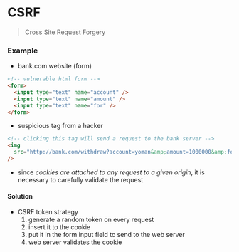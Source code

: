 # CSRF

> Cross Site Request Forgery

### Example

- bank.com website (form)

```html
<!-- vulnerable html form -->
<form>
  <input type="text" name="account" />
  <input type="text" name="amount" />
  <input type="text" name="for" />
</form>
```

- suspicious tag from a hacker

```html
<!-- clicking this tag will send a request to the bank server -->
<img
  src="http://bank.com/withdraw?account=yoman&amp;amount=1000000&amp;for=Badguy"
/>
```

- since _cookies are attached to any request to a given origin_, it is necessary to carefully validate the request

#### Solution

- CSRF token strategy
  1. generate a random token on every request
  2. insert it to the cookie
  3. put it in the form input field to send to the web server
  4. web server validates the cookie
